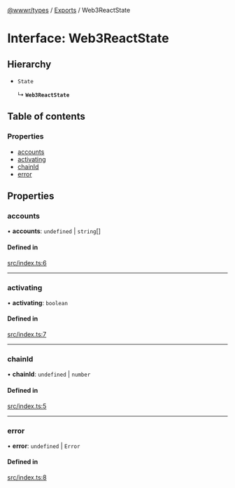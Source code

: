 [@wwwr/types](../README.md) / [Exports](../modules.md) / Web3ReactState

# Interface: Web3ReactState

## Hierarchy

- `State`

  ↳ **`Web3ReactState`**

## Table of contents

### Properties

- [accounts](Web3ReactState.md#accounts)
- [activating](Web3ReactState.md#activating)
- [chainId](Web3ReactState.md#chainid)
- [error](Web3ReactState.md#error)

## Properties

### accounts

• **accounts**: `undefined` \| `string`[]

#### Defined in

[src/index.ts:6](https://github.com/sambacha/w3r/blob/ec0b730/packages/types/src/index.ts#L6)

---

### activating

• **activating**: `boolean`

#### Defined in

[src/index.ts:7](https://github.com/sambacha/w3r/blob/ec0b730/packages/types/src/index.ts#L7)

---

### chainId

• **chainId**: `undefined` \| `number`

#### Defined in

[src/index.ts:5](https://github.com/sambacha/w3r/blob/ec0b730/packages/types/src/index.ts#L5)

---

### error

• **error**: `undefined` \| `Error`

#### Defined in

[src/index.ts:8](https://github.com/sambacha/w3r/blob/ec0b730/packages/types/src/index.ts#L8)

